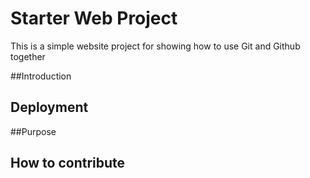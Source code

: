 # Starter Web Project

This is a simple website project for 
showing  how to use Git and Github together

##Introduction

## Deployment

##Purpose

## How to contribute
